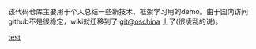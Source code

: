 该代码仓库主要用于个人总结一些新技术、框架学习用的demo。由于国内访问github不是很稳定，wiki就迁移到了 [git@oschina](http://git.oschina.net/btpka3/btpka3/wikis/home) 上了(很凌乱的说)。

[test](test)
